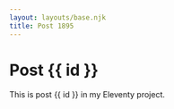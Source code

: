 ```yaml
---
layout: layouts/base.njk
title: Post 1895
---
```


# Post {{ id }}

This is post {{ id }} in my Eleventy project.
